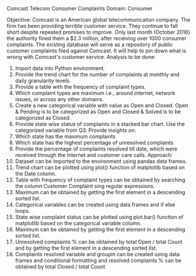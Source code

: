 Comcast Telecom Consumer Complaints
Domain: Consumer

Objective:
Comcast is an American global telecommunication company. The firm has been providing terrible customer service. They continue to fall short despite repeated promises to improve. Only last month (October 2016) the authority fined them a $2.3 million, after receiving over 1000 consumer complaints.
The existing database will serve as a repository of public customer complaints filed against Comcast.
It will help to pin down what is wrong with Comcast's customer service.
Analysis to be done:
1.	Import data into Python environment.
2.	Provide the trend chart for the number of complaints at monthly and daily granularity levels.
3.	Provide a table with the frequency of complaint types.
4.	Which complaint types are maximum i.e., around internet, network issues, or across any other domains.
5.	Create a new categorical variable with value as Open and Closed. Open & Pending is to be categorized as Open and Closed & Solved is to be categorized as Closed.
6.	Provide state wise status of complaints in a stacked bar chart. Use the categorized variable from Q3. Provide insights on:
7.	Which state has the maximum complaints
8.	Which state has the highest percentage of unresolved complaints
9.	Provide the percentage of complaints resolved till date, which were received through the Internet and customer care calls.
Approach:
1.	Dataset can be imported to the environment using pandas data frames.
2.	Trend chart can be plotted using plot() function of matplotlib based on the Date column.
3.	Table with frequency of complaint types can be obtained by searching the column Customer Complaint sing regular expressions.
4.	Maximum can be obtained by getting the first element in a descending sorted list.
5.	Categorical variables can be created using data frames and if else loops.
6.	State wise complaint status can be plotted using plot.bar() function of matplotlib based on the categorical variable column.
7.	Maximum can be obtained by getting the first element in a descending sorted list.
8.	Unresolved complaints % can be obtained by total Open / total Count and by getting the first element in a descending sorted list.
9.	Complaints resolved variable and groupin can be created using data frames and conditional formatting and resolved complaints % can be obtained by total Closed / total Count

